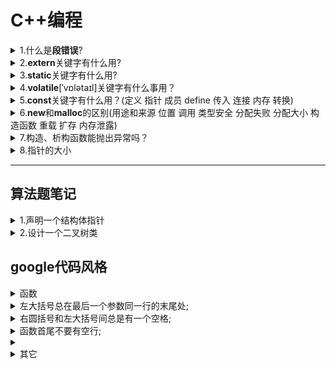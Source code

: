 <h1>C++编程</h1>
<details><summary>1.什么是<b>段错误</b>?</summary>
  <li>段错误就是程序访问受保护或者不存在的内存的时候引发的错误
  <li>引发段错误原因有：访问受保护的内存、访问不存在的内存、访问只读的内存、访问空指针的值、堆栈溢出、内存溢出等
</details>
<details><summary>2.<b>extern</b>关键字有什么用?</summary>
  主要有两个作用
  <li>第一个作用是放在变量名和函数面前，表示声明这个变量或者是函数，而这个变量或者函数是在其它文件中定义的，所以这里只有声明并拿来引用，而非定义，所以也不分配空间
  <li>第二个作用是和C双引号字符连用，这样让后面的函数在C++程序编译时还是按C编译的规则，就是不改变函数的名字，而如果不加的话，C++编译时会改变函数的名字，通过将函数的名字和参数联合生成一个新的函数名，C++之所以编译会改变函数名字，是为了适用于函数多态服务。而如果在C++文件中使用C语言的头文件，可能因为没有加extern "C"而找不到这个函数。所以extern "C"也常常用于C语言的头文件中。
</details>
<details><summary>3.<b>static</b>关键字有什么用?</summary>
  static用于声明用于内部连接的变量或函数，和extern相反。
  <li>首先static可以用在局部变量的声明前，这样的话，这个局部变量将是存储在程序的静态存储区，而非内存栈中。这样一来，这个局部变量的生命周期就会跟整个程序一样，在main函数运行前就会创建，在程序退出时才会销毁。所以当包含局部变量的函数再次调用的时候，这个局部变量依然是上一次退出时的值，也并不会重新创建。
  <li>第二个是static可以用于全局变量和函数前，这两个作用类似，就是让这个全局变量和函数只能在这个文件内使用，外部文件无法调用。这个通常用在工程项目中防止多个文件内用重名的全局变量和函数，而作用不同发生混淆
  <li>第三个的话，static可以用在类的成员变量前，这类似于用在局部变量前，这样一来，成员变量存储在静态存储区，然后不依赖与类的对象而存在，也就是创建类的对象时，并不会再分配这个变量空间，因为都是共享这个静态存储区的这个成员变量，这样也能提高速度和优化空间。
  <li>最后还有，static可以用在成员函数前，这样的话，这个函数没有指向类的this指针，所以也无法访问类的其它成员，除了类内的其它静态成员。所以static并不能修饰类中的构造函数和虚函数，因为两者都需要用到this指针。
  <li>另外static声明的变量会默认初始化为0
 </details>
<details><summary>4.<b>volatile</b>[ˈvɒlətaɪl]关键字有什么事用？</summary>
  <li>volatile用于声明一个易变的变量，在定义前加volatile，就让这个程序每次使用这个变量的时候都要从内存也就是变量的地址空间中读取变量，而不能到CPU寄存器里读取
  <li>volatile经常用于多线程中，使得一个线程对该变量的改变，等同于能马上让所有其它线程获悉这个改变，保持数据一致性。
</details>
<details><summary>5.<b>const</b>关键字有什么用？(定义 指针 成员 define 传入 连接 内存 转换)</summary>
  <li>const关键字用于声明常量，常量就是不发生改变的量，所以const声明变量时需要初始化。
  <li>const可以和指针连用，有两种用法：第一种是常量指针，格式有两种，拿int举例的话是const int*和int const*，这两者是等价的,常量指针指的就是这个指针指向的变量是一个常量，但是这个指针指向谁是可以变的，只需要指向的对象是一个常量就行；第二种是指针常量,拿int举例的话就是int *const ,指针常量的意思是这个指针就是一个常量，也就是只能指向初始化给定的地址，不能改变，但是可以通过改变这个地址上存储的数来改变访问该指针时获得的数据。
  <li>const在设计初是用于完美替换#define 宏定义的常量的，这两者的区别就是，一个是用#define定义的常量 不会进行类型安全检查，也没有限定是什么类型，就只是替换；但是const会限定类型，进行安全检查，从安全性上更安全。另一个是存储方式也不同，#define定义的常量不分配空间，但const修饰的常量分配内存空间。然后还有是#define如果定义的常量是一个运算式子，那么每次调用define都会运算一遍，而const会先算出值，之后每次调用就只使用初始化的值。
  <li>const还有在类中用于修饰成员变量和成员函数，修饰成员变量的话，那么这个成员变量就是常量，需要在初始化列表初始化；修饰成员函数的话，其实是修饰这个成员函数的this指针，也是说这个成员函数无法对这个类中的其它变量进行修改，所以const也不能用于类的构造函数，当然也不能用于用static修饰的成员函数，因为static修饰的成员函数没有了this指针。不然如果就是想要在这种情况下成员函数内修改成员变量，可以在那个成员变量前加mutable关键字。然后const用于修饰类的对象的话，那么这个对象只能使用类中用const修饰的成员函数,然后也不能改变这个类的成员变量。
 <li>const还常用语修饰函数的传入参数，那么这个应用是为了保证传入参数在函数期间不会被修改。
<li>还有就是在C++中用const修饰的全局变量的连接方式默认为内部连接，就是只有本文件能使用，其它文件不行。不过可以通过在前面再加extern来将连接方式变为外部连接。不过在C中const修饰的全局变量还是外部连接的。
<li>另外C和C++中使用const的不同还在于，C++中用const修饰的变量默认是不分配内存空间的，是保存在符号表中的，只用使用到取地址的时候或者前面加extern等操作会再分配内存空间；而C中const修饰的变量一定要分配内存空间。
 <li>还有一点就是const和非const的转换也是有限制的，非const变量可以给const变量赋值，但反过来不行。对于这点的理解的话，其实类似于数据库中的排它锁和共享锁。const相当于给变量加了共享锁，就是只读数据，而非const就是可读也可写的数据。那么从权限的角度讲，非const给const赋值，取消了可写性，权限降低显然是安全的，但是提高权限则不安全，所以反过来就不行。
</details>
<details><summary>6.<b>new</b>和<b>malloc</b>的区别(用途和来源 位置 调用 类型安全 分配失败 分配大小 构造函数 重载 扩存 内存泄露)</summary>
<li>new和malloc都是用于给指针分配内存空间的方式。但new是C++的关键字，而malloc是C的库函数方法，通常new和delete配套使用，malloc和free配套使用，防止内存泄露。
<li>首先是他们申请的内存空间的所在位置，new申请的内存空间在自由存储区，而malloc申请的内存空间在堆上，两个都是动态分配内存。自由存储区包含堆，自由存储区就是C++根据new申请的内存空间定义的名称，自由存储区具体在哪由operator new函数的实现方式决定，如果是由malloc函数实现的，就是在堆上，其它实现方式的话还可以在静态存储区上，甚至不分配内存。
<li>所以这里也提到了new可以调用malloc，就是new可以通过malloc来实现，但是反过来就不行。
<li>其次，使用new具有类型安全性，因为new需要指定指针的类型，因为new需要指定具体是哪个类，但malloc没有类型安全性，因为它返回的是一个void*类型的指针，这个指针就是用于强制转换成其它类型的指针，所以malloc通常是使用时进行强制类型转换，所以没有类型安全性。
<li>然后关于内存分配失败时的反应也不同，new内存分配失败，也就是内存不够时，会调用一个函数，这个函数是new_handler默认是错误处理函数，它会抛出一个异常，但是用户可以通过set_new_handler函数来设置内存分配失败时做出的处理。但malloc内存分配失败时不会抛出异常，而是返回NULL，继续运行。
<li>另外关于分配内存，new在使用时不需要制定分配的内存大小，程序会根据类型自己计算，同时也支持通过中括号[]来进行数组版本的内存分配；但是malloc需要显式地给出分配的内存空间大小，如果是数组的话，就需要乘上数组大小。
<li>new和malloc还有个关键区别就是，new在使用时会调用这个类的构造函数，之后如果在使用delete回收时delete会调用类的析构函数；而malloc和free不会调用。
<li>还有new支持函数重载，但是malloc不支持。
<li>不过使用malloc也是有优点的，可以使用配套使用realloc进行扩充内存或者重新分配内存，但是new没有类似的配套方法。
<li>之前提到内存泄露，内存泄露对于new和malloc都能检测出来，但是new能具体指出是文件的那一行，但是malloc不行
  </details>
 <details><summary>7.构造、析构函数能抛出异常吗？</summary>
  <li>构造函数能抛出异常
  <li>析构函数理论上能抛出异常，但是最好不要这么做，因为会造成安全问题，如果一定要抛出异常，需要在析构函数内进行catch捕捉，也就是自己内部处理了。
  </details>
<details><summary>8.指针的大小</summary>
  <li>不论指向的类型是什么，在32位操作系统中，指针的大小是4个字节；在64位操作系统中是8个字节。不过即使在64位计算机内编程的时候，指针大小是4是8还是由编译器是64位还是32位决定，前者8，后者4。
    </details>
<hr>



<h2>算法题笔记</h2>
<details><summary>
  1.声明一个结构体指针</summary>
<pre>
    (i)node *Begin=(node *)malloc(sizeof(node)),*another=(node *)malloc(sizeof(node));</br>
    (ii)node *Begin=new node(3),*another=new node(5);
</pre>
</details>
<details><summary>2.设计一个二叉树类</summary>
<pre>
struct TreeNode {
    int val;
    TreeNode *left;
    TreeNode *right;
    TreeNode() : val(0), left(nullptr), right(nullptr) {}
    TreeNode(int x) : val(x), left(nullptr), right(nullptr) {}
    TreeNode(int x, TreeNode *left, TreeNode *right) : val(x), left(left), right(right) {}
};
</pre>
</details>
<h2>google代码风格</h2>
<details><summary>函数<summary>
  <li>左大括号总在最后一个参数同一行的末尾处;
  <li>右圆括号和左大括号间总是有一个空格;
  <li>函数首尾不要有空行;
<li>
</details>
  
<details><summary>其它</summary>
  <li>大括号不另起一行;
  <li>如果能增强可读性, 简短的条件语句允许写在同一行. 只有当语句简单并且没有使用 else 子句时使用;
  <li>但如果语句中某个 if-else 分支使用了大括号的话, 其它分支也必须使用;
  <li>代码块首尾不要有空行;
</details>
